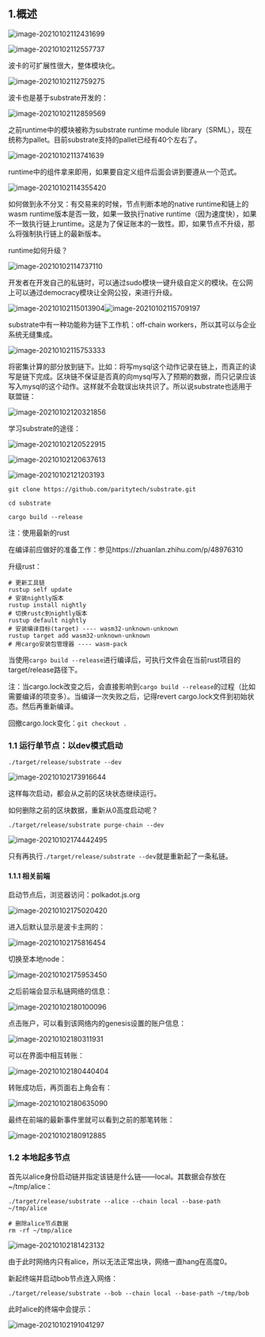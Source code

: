 ## 1.概述

![image-20210102112431699](assets/image-20210102112431699.png)

![image-20210102112557737](assets/image-20210102112557737.png)

波卡的可扩展性很大，整体模块化。

![image-20210102112759275](assets/image-20210102112759275.png)

波卡也是基于substrate开发的：

![image-20210102112859569](assets/image-20210102112859569.png)

 之前runtime中的模块被称为substrate runtime module library（SRML），现在统称为pallet。目前substrate支持的pallet已经有40个左右了。

![image-20210102113741639](assets/image-20210102113741639.png)

runtime中的组件拿来即用，如果要自定义组件后面会讲到要遵从一个范式。

![image-20210102114355420](assets/image-20210102114355420.png)

如何做到永不分叉：有交易来的时候，节点判断本地的native runtime和链上的wasm runtime版本是否一致，如果一致执行native runtime（因为速度快），如果不一致执行链上runtime。这是为了保证账本的一致性。即，如果节点不升级，那么将强制执行链上的最新版本。

runtime如何升级？

![image-20210102114737110](assets/image-20210102114737110.png)

开发者在开发自己的私链时，可以通过sudo模块一键升级自定义的模块。在公网上可以通过democracy模块让全网公投，来进行升级。

![image-20210102115013904](assets/image-20210102115013904.png)![image-20210102115709197](assets/image-20210102115709197.png)

substrate中有一种功能称为链下工作机：off-chain workers，所以其可以与企业系统无缝集成。

![image-20210102115753333](assets/image-20210102115753333.png)

将密集计算的部分放到链下。比如：将写mysql这个动作记录在链上，而真正的读写是链下完成。区块链不保证是否真的向mysql写入了预期的数据，而只记录应该写入mysql的这个动作。这样就不会耽误出块共识了。所以说substrate也适用于联盟链：

![image-20210102120321856](assets/image-20210102120321856.png)

学习substrate的途径：

![image-20210102120522915](assets/image-20210102120522915.png)

![image-20210102120637613](assets/image-20210102120637613.png)

![image-20210102121203193](assets/image-20210102121203193.png)

```shell
git clone https://github.com/paritytech/substrate.git

cd substrate

cargo build --release
```

注：使用最新的rust

在编译前应做好的准备工作：参见https://zhuanlan.zhihu.com/p/48976310

升级rust：

```shell
# 更新工具链
rustup self update
# 安装nightly版本
rustup install nightly
# 切换rustc到nightly版本
rustup default nightly
# 安装编译目标(target) ---- wasm32-unknown-unknown
rustup target add wasm32-unknown-unknown
# 用cargo安装包管理器 ---- wasm-pack
```

当使用`cargo build --release`进行编译后，可执行文件会在当前rust项目的target/release路径下。

注：当cargo.lock改变之后，会直接影响到`cargo build --release`的过程（比如需要编译的项变多）。当编译一次失败之后，记得revert cargo.lock文件到初始状态。然后再重新编译。

回撤cargo.lock变化：`git checkout .`

### 1.1 运行单节点：以dev模式启动

```shell
./target/release/substrate --dev
```

![image-20210102173916644](assets/image-20210102173916644.png)

这样每次启动，都会从之前的区块状态继续运行。

如何删除之前的区块数据，重新从0高度启动呢？

```shell
./target/release/substrate purge-chain --dev
```

![image-20210102174442495](assets/image-20210102174442495.png)

只有再执行`./target/release/substrate --dev`就是重新起了一条私链。

#### 1.1.1 相关前端

启动节点后，浏览器访问：polkadot.js.org

![image-20210102175020420](assets/image-20210102175020420.png)

进入后默认显示是波卡主网的：

![image-20210102175816454](assets/image-20210102175816454.png)

切换至本地node：

![image-20210102175953450](assets/image-20210102175953450.png)

之后前端会显示私链网络的信息：

![image-20210102180100096](assets/image-20210102180100096.png)

点击账户，可以看到该网络内的genesis设置的账户信息：

![image-20210102180311931](assets/image-20210102180311931.png)

可以在界面中相互转账：

![image-20210102180440404](assets/image-20210102180440404.png)

转账成功后，再页面右上角会有：

![image-20210102180635090](assets/image-20210102180635090.png)

最终在前端的最新事件里就可以看到之前的那笔转账：

![image-20210102180912885](assets/image-20210102180912885.png)

### 1.2 本地起多节点

首先以alice身份启动链并指定该链是什么链——local。其数据会存放在 ~/tmp/alice：

```shell
./target/release/substrate --alice --chain local --base-path ~/tmp/alice

# 删除alice节点数据
rm -rf ~/tmp/alice
```

![image-20210102181423132](assets/image-20210102181423132.png)

由于此时网络内只有alice，所以无法正常出块，网络一直hang在高度0。

新起终端并启动bob节点连入网络：

```shell
./target/release/substrate --bob --chain local --base-path ~/tmp/bob
```

此时alice的终端中会提示：

![image-20210102191041297](assets/image-20210102191041297.png)



